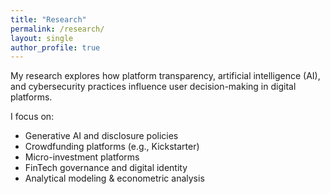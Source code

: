 ```yaml
---
title: "Research"
permalink: /research/
layout: single
author_profile: true
---
```


My research explores how platform transparency, artificial intelligence (AI), and cybersecurity practices influence user decision-making in digital platforms.

I focus on:
- Generative AI and disclosure policies
- Crowdfunding platforms (e.g., Kickstarter)
- Micro-investment platforms
- FinTech governance and digital identity
- Analytical modeling & econometric analysis
